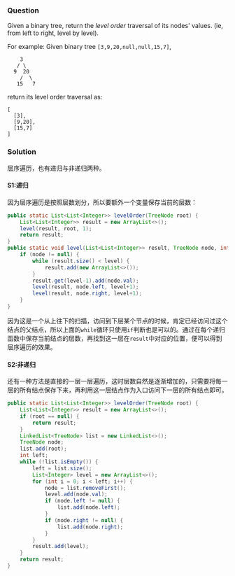 ### Question

Given a binary tree, return the *level order* traversal of its nodes' values. (ie, from left to right, level by level).

For example:
Given binary tree `[3,9,20,null,null,15,7]`,

```
    3
   / \
  9  20
    /  \
   15   7
```

return its level order traversal as:

```
[
  [3],
  [9,20],
  [15,7]
]
```

### Solution

层序遍历，也有递归与非递归两种。

#### S1:递归

因为层序遍历是按照层数划分，所以要额外一个变量保存当前的层数：

```java
public static List<List<Integer>> levelOrder(TreeNode root) {
    List<List<Integer>> result = new ArrayList<>();
    level(result, root, 1);
    return result;
}
public static void level(List<List<Integer>> result, TreeNode node, int level) {
    if (node != null) {
        while (result.size() < level) {
            result.add(new ArrayList<>());
        }
        result.get(level-1).add(node.val);
        level(result, node.left, level+1);
        level(result, node.right, level+1);
    }
}
```

因为这是一个从上往下的扫描，访问到下层某个节点的时候，肯定已经访问过这个结点的父结点，所以上面的`while`循环只使用`if`判断也是可以的。通过在每个递归函数中保存当前结点的层数，再找到这一层在`result`中对应的位置，便可以得到层序遍历的效果。

#### S2:非递归

还有一种方法是直接的一层一层遍历，这时层数自然是逐渐增加的，只需要将每一层的所有结点保存下来，再利用这一层结点作为入口访问下一层的所有结点即可。

```java
public static List<List<Integer>> levelOrder(TreeNode root) {
    List<List<Integer>> result = new ArrayList<>();
    if (root == null) {
        return result;
    }
    LinkedList<TreeNode> list = new LinkedList<>();
    TreeNode node;
    list.add(root);
    int left;
    while (!list.isEmpty()) {
        left = list.size();
        List<Integer> level = new ArrayList<>();
        for (int i = 0; i < left; i++) {
            node = list.removeFirst();
            level.add(node.val);
            if (node.left != null) {
                list.add(node.left);
            }
            if (node.right != null) {
                list.add(node.right);
            }
        }
        result.add(level);
    }
    return result;
}
```

